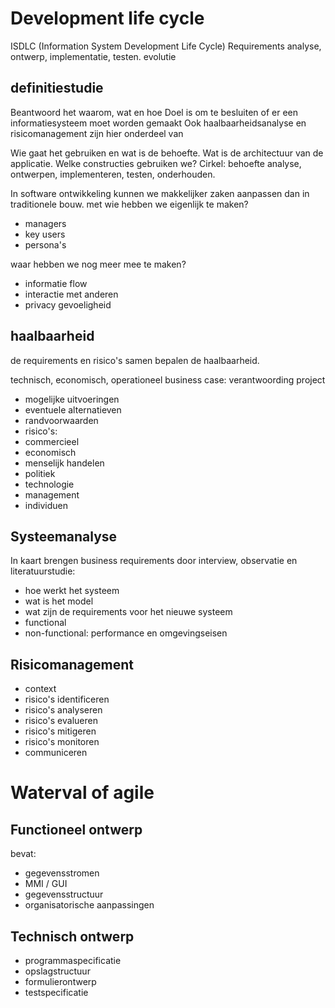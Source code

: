 # Development life cycle
ISDLC (Information System Development Life Cycle)
Requirements analyse, ontwerp, implementatie, testen. evolutie

## definitiestudie
Beantwoord het waarom, wat en hoe
Doel is om te besluiten of er een informatiesysteem moet worden gemaakt
Ook haalbaarheidsanalyse en risicomanagement zijn hier onderdeel van

Wie gaat het gebruiken en wat is de behoefte. Wat is de architectuur van de applicatie. Welke constructies gebruiken we?
Cirkel: behoefte analyse, ontwerpen, implementeren, testen, onderhouden.

In software ontwikkeling kunnen we makkelijker zaken aanpassen dan in traditionele bouw.
met wie hebben we eigenlijk te maken?
* managers
* key users
* persona's

waar hebben we nog meer mee te maken?
* informatie flow
* interactie met anderen
* privacy gevoeligheid

## haalbaarheid
de requirements en risico's samen bepalen de haalbaarheid.

technisch, economisch, operationeel
business case: verantwoording project
* mogelijke uitvoeringen
* eventuele alternatieven
* randvoorwaarden
* risico's:
 * commercieel
 * economisch
 * menselijk handelen
 * politiek
 * technologie
 * management
 * individuen

## Systeemanalyse
In kaart brengen business requirements door interview, observatie en literatuurstudie:
* hoe werkt het systeem
* wat is het model
* wat zijn de requirements voor het nieuwe systeem
 * functional
 * non-functional: performance en omgevingseisen

## Risicomanagement
* context
* risico's identificeren
* risico's analyseren
* risico's evalueren
* risico's mitigeren
* risico's monitoren
* communiceren

# Waterval of agile

## Functioneel ontwerp
bevat:
* gegevensstromen
* MMI / GUI
* gegevensstructuur
* organisatorische aanpassingen

## Technisch ontwerp
* programmaspecificatie
* opslagstructuur
* formulierontwerp
* testspecificatie


